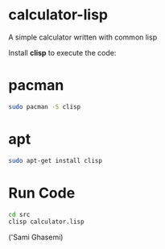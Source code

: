 # calculator-lisp
A simple calculator written with common lisp

Install **clisp** to execute the code:

# pacman
```bash
sudo pacman -S clisp
```

# apt
```bash
sudo apt-get install clisp
```

# Run Code
```bash
cd src
clisp calculator.lisp
```

('Sami Ghasemi)
